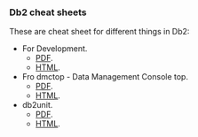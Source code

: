 ### Db2 cheat sheets

These are cheat sheet for different things in Db2:

* For Development.
  * [PDF](Db2CheatSheetForDev.pdf).
  * [HTML](Db2CheatSheetForDev).
* Fro dmctop - Data Management Console top.
  * [PDF](Db2dmctopCheatSheet.pdf).
  * [HTML](Db2dmctopCheatSheet).
* db2unit.
  * [PDF](db2unit-Cheat-Sheet.pdf).
  * [HTML](db2unit-Cheat-Sheet).
